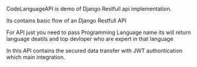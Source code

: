 CodeLanguageAPI is demo of Django Restfull api implementation.

Its contains basic flow of an Django Restfull API

For API just you need to pass Programming Language name its will return language deatils and top devloper who are expert in that language 

In this API contains the secured data transfer with JWT authontication which main integration.
